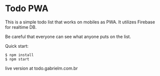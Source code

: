 # Todo PWA

This is a simple todo list that works on mobiles as PWA. It utilizes Firebase for realtime DB.

Be careful that everyone can see what anyone puts on the list.


Quick start:

```
$ npm install
$ npm start
````

live version at todo.gabrielm.com.br

